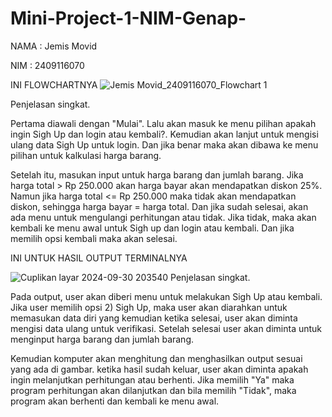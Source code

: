 # Mini-Project-1-NIM-Genap-
NAMA : Jemis Movid

NIM  : 2409116070

INI FLOWCHARTNYA
![Jemis Movid_2409116070_Flowchart 1](https://github.com/user-attachments/assets/ece1a7c1-40f8-46b0-97ab-60b8b466c585)


Penjelasan singkat.

Pertama diawali dengan "Mulai". Lalu akan masuk ke menu pilihan apakah ingin Sigh Up dan login atau kembali?. Kemudian akan lanjut untuk mengisi ulang data Sigh Up untuk login. Dan jika benar maka akan dibawa ke menu pilihan untuk kalkulasi harga barang.

Setelah itu, masukan input untuk harga barang dan jumlah barang. Jika harga total > Rp 250.000 akan harga bayar akan mendapatkan diskon 25%. Namun jika harga total <= Rp 250.000 maka tidak akan mendapatkan diskon, sehingga harga bayar = harga total.
Dan jika sudah selesai, akan ada menu untuk mengulangi perhitungan atau tidak. Jika tidak, maka akan kembali ke menu awal untuk Sigh up dan login atau kembali. Dan jika memilih opsi kembali maka akan selesai.



INI UNTUK HASIL OUTPUT TERMINALNYA

![Cuplikan layar 2024-09-30 203540](https://github.com/user-attachments/assets/3e87edf7-1916-4962-9cc7-05382850bc63)
Penjelasan singkat.

Pada output, user akan diberi menu untuk melakukan Sigh Up atau kembali. Jika user memilih opsi 2) Sigh Up, maka user akan diarahkan untuk memasukan data diri yang kemudian ketika selesai, user akan diminta mengisi data ulang untuk verifikasi. 
Setelah selesai user akan diminta untuk menginput harga barang dan jumlah barang. 

Kemudian komputer akan menghitung dan menghasilkan output sesuai yang ada di gambar. ketika hasil sudah keluar, user akan diminta apakah ingin melanjutkan perhitungan atau berhenti. 
Jika memilih "Ya" maka program perhitungan akan dilanjutkan dan bila memilih "Tidak", maka program akan berhenti dan kembali ke menu awal.

